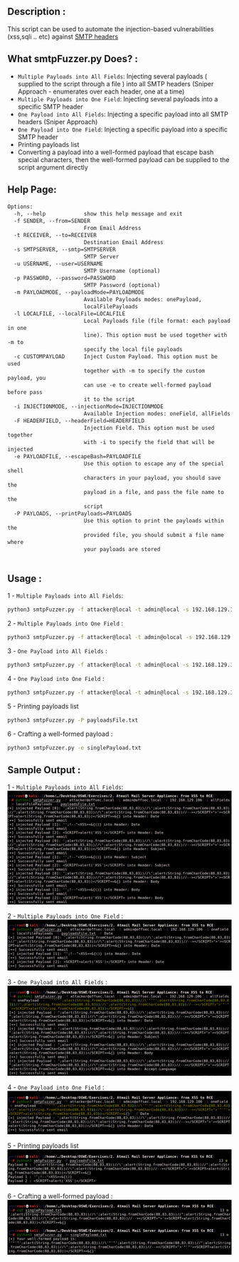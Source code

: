 ## Description :
This script can be used to automate the injection-based vulnerabilities (xss,sqli .. etc) against [SMTP headers](https://www.iana.org/assignments/message-headers/message-headers.xhtml)

## What smtpFuzzer.py Does? : 
- `Multiple Payloads into All Fields`: Injecting several payloads ( supplied to the script through a file ) into all SMTP headers (Sniper Approach - enumerates over each header, one at a time) 
- `Multiple Payloads into One Field`: Injecting several payloads into a specific SMTP header 
- `One Payload into All Fields`: Injecting a specific payload into all SMTP headers (Sniper Approach)
- `One Payload into One Field`: Injecting a specific payload into a specific SMTP header
- Printing payloads list 
- Converting a payload into a well-formed payload that escape bash special characters, then the well-formed payload can be supplied to the script argument directly 

## Help Page:
```
Options:
  -h, --help            show this help message and exit
  -f SENDER, --from=SENDER
                        From Email Address
  -t RECEIVER, --to=RECEIVER
                        Destination Email Address
  -s SMTPSERVER, --smtp=SMTPSERVER
                        SMTP Server
  -u USERNAME, --user=USERNAME
                        SMTP Username (optional)
  -p PASSWORD, --password=PASSWORD
                        SMTP Password (optional)
  -m PAYLOADMODE, --payloadMode=PAYLOADMODE
                        Available Payloads modes: onePayload,
                        localFilePayloads
  -l LOCALFILE, --localFile=LOCALFILE
                        Local Payloads file (file format: each payload in one
                        line). This option must be used together with -m to
                        specify the local file payloads
  -c CUSTOMPAYLOAD      Inject Custom Payload. This option must be used
                        together with -m to specify the custom payload, you
                        can use -e to create well-formed payload before pass
                        it to the script
  -i INJECTIONMODE, --injectionMode=INJECTIONMODE
                        Available Injection modes: oneField, allFields
  -F HEADERFIELD, --headerField=HEADERFIELD
                        Injection Field. This option must be used together
                        with -i to specify the field that will be injected
  -e PAYLOADFILE, --escapeBash=PAYLOADFILE
                        Use this option to escape any of the special shell
                        characters in your payload, you should save the
                        payload in a file, and pass the file name to the
                        script
  -P PAYLOADS, --printPayloads=PAYLOADS
                        Use this option to print the payloads within the
                        provided file, you should submit a file name where
                        your payloads are stored
                                                  
```

## Usage : 
1 - `Multiple Payloads into All Fields`: 
```bash
python3 smtpFuzzer.py -f attacker@local -t admin@local -s 192.168.129.106 -i allFields -m localFilePayloads -l payloadsFile.txt
```

2 - `Multiple Payloads into One Field` :
```bash
python3 smtpFuzzer.py -f attacker@local -t admin@olocal -s 192.168.129.106 -i oneField  -m localFilePayloads -l payloadsFile.txt -F Date
```

3 - `One Payload into All Fields` :
```bash
python3 smtpFuzzer.py -f attacker@local -t admin@local -s 192.168.129.106 -i allFields -m onePayload -c "payload"
```

4 - `One Payload into One Field` : 
```bash
python3 smtpFuzzer.py -f attacker@local -t admin@local -s 192.168.129.106 -i oneField -m onePayload -c "payload" -F Date
```

5 - Printing payloads list 
```bash
python3 smtpFuzzer.py -P payloadsFile.txt
```

6 - Crafting a well-formed payload :
```bash
python3 smtpFuzzer.py -e singlePayload.txt
```

## Sample Output :
1 - `Multiple Payloads into All Fields`: 
![alt text](https://github.com/0xb1tByte/OSWE-Journey/blob/main/Scripts/1.png)


2 - `Multiple Payloads into One Field` :
![alt text](https://github.com/0xb1tByte/OSWE-Journey/blob/main/Scripts/2.png)


3 - `One Payload into All Fields` :
![alt text](https://github.com/0xb1tByte/OSWE-Journey/blob/main/Scripts/3.png)


4 - `One Payload into One Field` : 
![alt text](https://github.com/0xb1tByte/OSWE-Journey/blob/main/Scripts/4.png)


5 - Printing payloads list 
![alt text](https://github.com/0xb1tByte/OSWE-Journey/blob/main/Scripts/5.png)


6 - Crafting a well-formed payload :
![alt text](https://github.com/0xb1tByte/OSWE-Journey/blob/main/Scripts/6.png)


